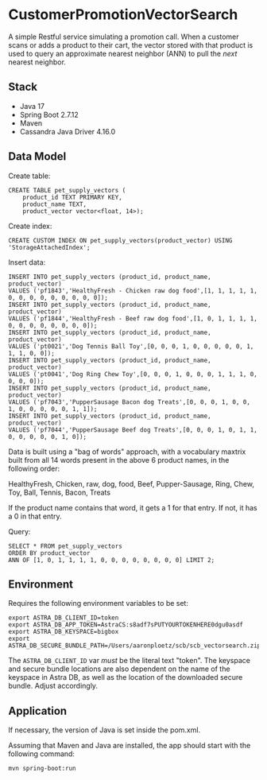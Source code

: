 # CustomerPromotionVectorSearch

A simple Restful service simulating a promotion call.  When a customer scans or adds a product to their cart,
the vector stored with that product is used to query an approximate nearest neighbor (ANN) to pull the _next_ nearest neighbor.

## Stack
 - Java 17
 - Spring Boot 2.7.12
 - Maven
 - Cassandra Java Driver 4.16.0

## Data Model

Create table:

    CREATE TABLE pet_supply_vectors (
        product_id TEXT PRIMARY KEY,
        product_name TEXT,
        product_vector vector<float, 14>);

Create index:

    CREATE CUSTOM INDEX ON pet_supply_vectors(product_vector) USING 'StorageAttachedIndex';

Insert data:

    INSERT INTO pet_supply_vectors (product_id, product_name, product_vector)
    VALUES ('pf1843','HealthyFresh - Chicken raw dog food',[1, 1, 1, 1, 1, 0, 0, 0, 0, 0, 0, 0, 0, 0]);
    INSERT INTO pet_supply_vectors (product_id, product_name, product_vector)
    VALUES ('pf1844','HealthyFresh - Beef raw dog food',[1, 0, 1, 1, 1, 1, 0, 0, 0, 0, 0, 0, 0, 0]);
    INSERT INTO pet_supply_vectors (product_id, product_name, product_vector)
    VALUES ('pt0021','Dog Tennis Ball Toy',[0, 0, 0, 1, 0, 0, 0, 0, 0, 1, 1, 1, 0, 0]);
    INSERT INTO pet_supply_vectors (product_id, product_name, product_vector)
    VALUES ('pt0041','Dog Ring Chew Toy',[0, 0, 0, 1, 0, 0, 0, 1, 1, 1, 0, 0, 0, 0]);
    INSERT INTO pet_supply_vectors (product_id, product_name, product_vector)
    VALUES ('pf7043','PupperSausage Bacon dog Treats',[0, 0, 0, 1, 0, 0, 1, 0, 0, 0, 0, 0, 1, 1]);
    INSERT INTO pet_supply_vectors (product_id, product_name, product_vector)
    VALUES ('pf7044','PupperSausage Beef dog Treats',[0, 0, 0, 1, 0, 1, 1, 0, 0, 0, 0, 0, 1, 0]);

Data is built using a "bag of words" approach, with a vocabulary maxtrix built from all 14 words present in the above 6 product names, in the following order:

HealthyFresh, Chicken, raw, dog, food, Beef, Pupper-Sausage, Ring, Chew, Toy, Ball, Tennis, Bacon, Treats

If the product name contains that word, it gets a 1 for that entry.  If not, it has a 0 in that entry.

Query:

    SELECT * FROM pet_supply_vectors
    ORDER BY product_vector
    ANN OF [1, 0, 1, 1, 1, 1, 0, 0, 0, 0, 0, 0, 0, 0] LIMIT 2;

## Environment

Requires the following environment variables to be set:

    export ASTRA_DB_CLIENT_ID=token
    export ASTRA_DB_APP_TOKEN=AstraCS:s8adf7sPUTYOURTOKENHERE0dgu0asdf
    export ASTRA_DB_KEYSPACE=bigbox
    export ASTRA_DB_SECURE_BUNDLE_PATH=/Users/aaronploetz/scb/scb_vectorsearch.zip

The `ASTRA_DB_CLIENT_ID` var _must_ be the literal text "token".  The keyspace and secure bundle locations are also dependent on the name of the keyspace
in Astra DB, as well as the location of the downloaded secure bundle.  Adjust accordingly.

## Application

If necessary, the version of Java is set inside the pom.xml.

Assuming that Maven and Java are installed, the app should start with the following command:

    mvn spring-boot:run


